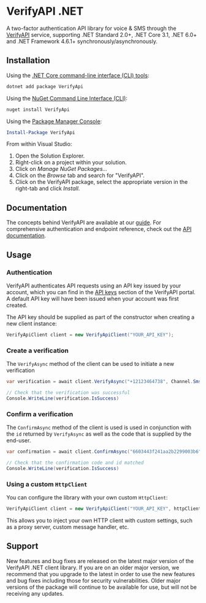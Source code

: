 # VerifyAPI .NET

A two-factor authentication API library for voice & SMS through the [VerifyAPI][verifyapi] service, supporting .NET Standard 2.0+, .NET Core 3.1, .NET 6.0+ and .NET Framework 4.6.1+ synchronously/asynchronously.

## Installation

Using the [.NET Core command-line interface (CLI) tools][dotnet-core-cli-tools]:

```sh
dotnet add package VerifyApi
```

Using the [NuGet Command Line Interface (CLI)][nuget-cli]:

```sh
nuget install VerifyApi
```

Using the [Package Manager Console][package-manager-console]:

```powershell
Install-Package VerifyApi
```

From within Visual Studio:

1. Open the Solution Explorer.
2. Right-click on a project within your solution.
3. Click on *Manage NuGet Packages...*
4. Click on the *Browse* tab and search for "VerifyAPI".
5. Click on the VerifyAPI package, select the appropriate version in the right-tab and click *Install*.

## Documentation

The concepts behind VerifyAPI are available at our [guide][api-guide]. For comprehensive authentication and endpoint reference, check out the [API documentation][api-docs]. 

## Usage

### Authentication

VerifyAPI authenticates API requests using an API key issued by your account, which you can find in the [API keys][api-keys] section of the VerifyAPI portal. A default API key will have been issued when your account was first created.

The API key should be supplied as part of the constructor when creating a new client instance:


```csharp
VerifyApiClient client = new VerifyApiClient("YOUR_API_KEY");
```

### Create a verification

The `VerifyAsync` method of the client can be used to initiate a new verification

```csharp
var verification = await client.VerifyAsync("+12123464738", Channel.Sms);

// Check that the verification was successful
Console.WriteLine(verification.IsSuccess)
```

### Confirm a verification

The `ConfirmAsync` method of the client is used is used in conjunction with the `id` returned by `VerifyAsync` as well as the code that is supplied by the end-user.

```csharp
var confirmation = await client.ConfirmAsync("6603443f241aa2b2299003b6", "123456");

// Check that the confirmation code and id matched
Console.WriteLine(verification.IsSuccess)
```

### Using a custom `HttpClient`

You can configure the library with your own custom `HttpClient`:

```c#
VerifyApiClient client = new VerifyApiClient("YOUR_API_KEY", httpClient: new HttpClient());
```
This allows you to inject your own HTTP client with custom settings, such as a proxy server, custom message handler, etc.

## Support

New features and bug fixes are released on the latest major version of the VerifyAPI .NET client library. If you are on an older major version, we recommend that you upgrade to the latest in order to use the new features and bug fixes including those for security vulnerabilities. Older major versions of the package will continue to be available for use, but will not be receiving any updates.


[api-docs]: https://docs.verifyapi.dev/reference/
[api-guide]: https://docs.verifyapi.dev/guide/
[api-keys]: https://app.verifyapi.dev/tokens
[dotnet-core-cli-tools]: https://docs.microsoft.com/en-us/dotnet/core/tools/
[nuget-cli]: https://docs.microsoft.com/en-us/nuget/tools/nuget-exe-cli-reference
[package-manager-console]: https://docs.microsoft.com/en-us/nuget/tools/package-manager-console
[verifyapi]: https://www.verifyapi.dev